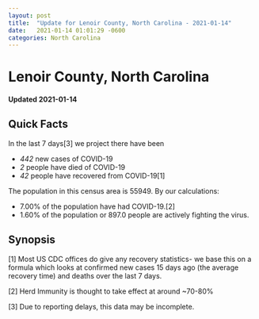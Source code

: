 ```yaml
---
layout: post
title:  "Update for Lenoir County, North Carolina - 2021-01-14"
date:   2021-01-14 01:01:29 -0600
categories: North Carolina
---
```


# Lenoir County, North Carolina
#### Updated 2021-01-14

## Quick Facts

In the last 7 days[3] we project there have been
- *442* new cases of COVID-19
- *2* people have died of COVID-19
- *42* people have recovered from COVID-19[1]

The population in this census area is 55949. By our calculations:
- 7.00% of the population have had COVID-19.[2]
- 1.60% of the population or 897.0 people are actively fighting the virus.

## Synopsis




[1] Most US CDC offices do give any recovery statistics- we base this on a formula which looks at confirmed new cases
15 days ago (the average recovery time) and deaths over the last 7 days.

[2] Herd Immunity is thought to take effect at around ~70-80%

[3] Due to reporting delays, this data may be incomplete.
 
    